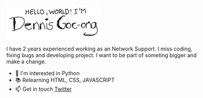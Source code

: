<img src="https://github.com/m-dennisgocong/m-dennisgocong/blob/main/banner.png" height="50%" width="50%">

I have 2 years experienced working as an Network Support. I miss coding, fixing bugs and developing project. I want to be part of someting bigger and make a change.
- :snake: I'm interested in Python
- :books: Relearning HTML, CSS, JAVASCRIPT
- :mailbox: Get in touch [Twitter](https://twitter.com/dennisgocong)
